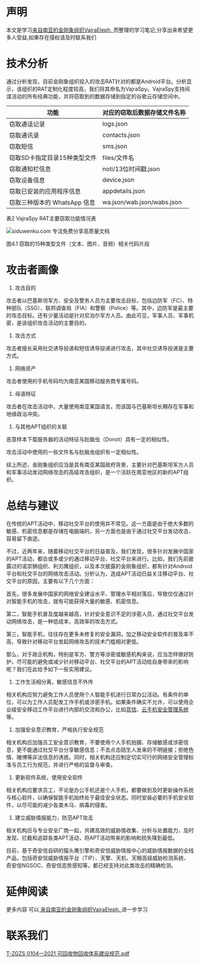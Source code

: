 # 声明 
本文是学习[来自南亚的金刚象组织VajraEleph. ](https://siduwenku.com/view/55038?f=new_2023)而整理的学习笔记,分享出来希望更多人受益,如果存在侵权请及时联系我们
# 技术分析  
  
通过分析发现，目前金刚象组织投入的攻击RAT针对的都是Android平台。分析显示，该组织的RAT定制化程度较高，我们将其命名为VajraSpy。VajraSpy支持间谍活动的所有经典功能，并将窃取到的数据存储到指定的谷歌云存储空间中。  
  
| **功能**                      | **对应的窃取后数据存储文件名称** |  
|------------------------------|----------------------------------|  
| 窃取通话记录                 | logs.json                        |  
| 窃取通讯录                   | contacts.json                    |  
| 窃取短信                     | sms.json                         |  
| 窃取SD卡指定目录15种类型文件 | files/文件名                     |  
| 窃取通知栏信息               | noti/13位时间戳.json             |  
| 窃取设备信息                 | device.json                      |  
| 窃取已安装的应用程序信息     | appdetails.json                  |  
| 窃取三种版本的 WhatsApp 信息 | wa.json/wab.json/wabs.json       |  
  
表2 VajraSpy RAT主要窃取功能情况表  
  
![siduwenku.com 专注免费分享高质量文档](http://public.host.github5.com/media/8a6637708c5666be499ccac45a1afad4.emf)  
  
图4.1 窃取的15种类型文件（文本、图片、音频）相关代码片段  
  
# 攻击者画像  
  
1.  攻击目的  
  
攻击者以巴基斯坦军方、安全及警务人员为主要攻击目标，包括边防军（FC）、特种部队（SSG）、联邦调查局（FIA）和警察（Police）等。其中，边防军是最主要的攻击目标。还有少量活动是针对尼泊尔军方人员。由此可见，军事人员、军事机密，是该组织攻击活动的主要目的。  
  
1.  攻击方式  
  
攻击者擅长采用社交诱导投递和短信诱导投递进行攻击，其中社交诱导投递是主要方式。  
  
1.  网络资产  
  
攻击者使用的手机号码均为南亚某国移动服务商专属号码。  
  
1.  母语特征  
  
攻击者在攻击活动中，大量使用南亚某国语言。而该国与巴基斯坦长期存在军事和地缘政治冲突。  
  
1.  与其他APT组织的关联  
  
恶意样本下载服务器的活动特征与肚脑虫（Donot）具有一定的相似性。  
  
攻击活动中使用的一些文件名与肚脑虫组织有一定相似性。  
  
综上所述，金刚象组织应当是具有南亚某国政府背景，主要针对巴基斯坦军方人员和军事活动发动网络攻击的高级攻击组织，是一个活跃在南亚地区的新的APT组织。  
  
# 总结与建议  
  
在传统的APT活动中，移动社交平台的使用并不常见。这一方面是由于绝大多数的敏感、机密信息都是存储在电脑端的，另一方面也是由于通过社交平台发动攻击，容易留下痕迹。  
  
不过，近两年来，随着移动社交平台的日益普及，我们发现，很多针对发展中国家的APT活动，都会或多或少的通过移动平台、社交平台来进行。比如，我们先前披露过的诺崇狮组织、利刃鹰组织，以及本次披露的金刚象组织，都有针对Android平台和社交平台的网络攻击活动。分析认为，造成APT活动日益关注移动平台、社交平台的原因，主要有以下几个方面：  
  
首先，很多发展中国家的网络安全建设水平、管理水平相对落后，导致仅仅通过针对智能手机的攻击，就有可能获得大量的敏感、机密信息。  
  
第二，智能手机普及度越来越高，针对安全意识不足的涉密人员，通过社交平台发动网络攻击，是一种低成本，高效率的攻击方式。  
  
第三，智能手机，往往存在更多未修复的安全漏洞，加之移动安全软件的普及率不高，导致针对移动平台发起网络攻击的技术门槛相对更低。  
  
那么，对于政企机构，特别是军方、警方等涉密或敏感机构来说，应当怎样做好防护，尽可能的避免或减少针对移动平台、社交平台的APT活动给自身带来的影响呢？我们在此给予如下一些实用建议。  
  
1.  工作生活相分离，敏感信息不外传  
  
相关机构应努力避免工作人员使用个人智能手机进行日常办公活动。有条件的单位，可以为工作人员配发工作手机或涉密手机。如果条件确实不允许，可以使用企业级安全移动工作平台进行内部的交流和办公，比如[蓝信](https://www.lanxin.cn/)、[云手机安全管理系统](https://www.qianxin.com/product/detail/pid/332)等。  
  
1.  加强安全意识教育，严格执行安全规范  
  
相关机构应加强员工安全意识教育，不要使用个人手机拍摄、存储敏感或涉密信息，更不能通过社交平台分享敏感信息；不去点击陌生人发来的不明链接；拒绝色情、赌博等非法信息的诱惑。同时，相关机构还应制定切实可行的网络安全管理标准与员工行为规范，并进行严格的监督与审查。  
  
1.  更新软件系统，使用安全软件  
  
相关机构应要求员工，不论是办公手机还是个人手机，都要做到及时更新操作系统与核心软件，以确保智能手机始终处于最佳安全状态。同时安装必要的手机安全软件，以尽可能的减少各类木马、病毒的侵害。  
  
1.  建立威胁情报能力，防范APT攻击  
  
相关机构应与专业安全厂商一起，共建高效的威胁情收集、分析与处置能力，及时发现、拦截和追踪各类APT活动，将APT活动带来的影响和损失降到最低。  
  
目前，基于奇安信自研的猫头鹰引擎和奇安信威胁情报中心的威胁情报数据的全线产品，包括奇安信威胁情报平台（TIP）、天擎、天机、天眼高级威胁检测系统、奇安信NGSOC、奇安信态势感知等，都已经支持对此类攻击的精确检测。  
  

# 延伸阅读 
 更多内容 可以[ 来自南亚的金刚象组织VajraEleph. ](https://siduwenku.com/view/55038?f=2023)进一步学习

# 联系我们
[T-ZGZS 0104—2021 可回收物回收体系建设规范.pdf](http://github5.com/view/69739?f=new)
